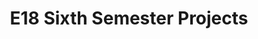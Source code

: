 ---
layout: project_batch
title: E18 Sixth Semester Projects
permalink: /6sp/e18/
has_children: true
parent: Sixth Semester Projects
batch: e18
code: 6sp

readmore: "https://docs.google.com/document/d/1uJm99wlTErz7d0MKGJcsyXUi5b_mKZrLWlm7vXtahK4/edit?usp=sharing"

search_exclude: true
default_thumb_image: /data/categories/6sp/thumbnail.jpg
description: Sixth Semester Project (6SP) is an effort to combine the project components of Software Engineering (CO328), Operating Systems (CO327), and  Data Mining and Machine Learning (CO544) courses.
---